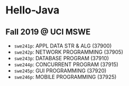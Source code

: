 # Hello-Java

## Fall 2019 @ UCI MSWE

- `swe241p`: APPL DATA STR & ALG (37900)
- `swe242p`: NETWORK PROGRAMMING (37905)
- `swe243p`: DATABASE PROGRAM (37910)
- `swe244p`: CONCURRENT PROGRAM (37915)
- `swe245p`: GUI PROGRAMMING (37920)
- `swe246p`: MOBILE PROGRAMMING (37925)
